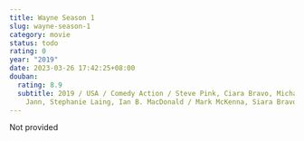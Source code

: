 ```yaml
---
title: Wayne Season 1
slug: wayne-season-1
category: movie
status: todo
rating: 0
year: "2019"
date: 2023-03-26 17:42:25+08:00
douban:
  rating: 8.9
  subtitle: 2019 / USA / Comedy Action / Steve Pink, Ciara Bravo, Michael Patrick
    Jann, Stephanie Laing, Ian B. MacDonald / Mark McKenna, Siara Bravo
---
```


Not provided
